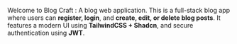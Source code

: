 Welcome to Blog Craft : A blog web application.
This is a full-stack blog app where users can **register, login**, and **create, edit, or delete blog posts**. It features a modern UI using **TailwindCSS + Shadcn**, and secure authentication using **JWT**.
